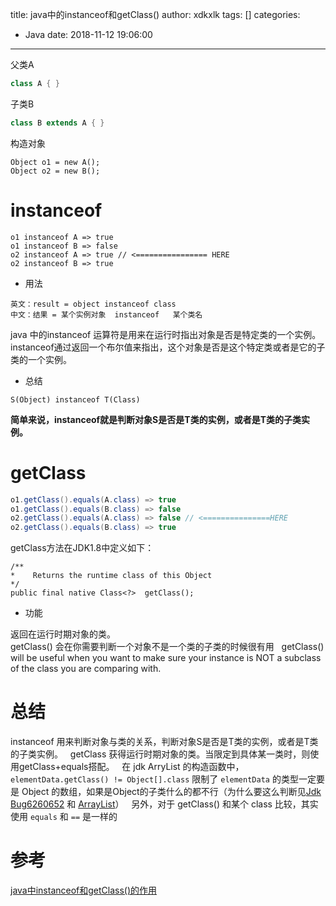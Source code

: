 title: java中的instanceof和getClass()
author: xdkxlk
tags: []
categories:
  - Java
date: 2018-11-12 19:06:00
---
父类A
```java
class A { }
```
子类B
```java
class B extends A { }
```
构造对象
```
Object o1 = new A(); 
Object o2 = new B(); 
```
# instanceof
```
o1 instanceof A => true  
o1 instanceof B => false  
o2 instanceof A => true // <================ HERE  
o2 instanceof B => true 
``` 
- 用法

```
英文：result = object instanceof class
中文：结果 = 某个实例对象  instanceof   某个类名
```
java 中的instanceof 运算符是用来在运行时指出对象是否是特定类的一个实例。instanceof通过返回一个布尔值来指出，这个对象是否是这个特定类或者是它的子类的一个实例。
- 总结

```
S(Object) instanceof T(Class)
```
**简单来说，instanceof就是判断对象S是否是T类的实例，或者是T类的子类实例。**
# getClass
```java
o1.getClass().equals(A.class) => true 
o1.getClass().equals(B.class) => false 
o2.getClass().equals(A.class) => false // <===============HERE 
o2.getClass().equals(B.class) => true
```
getClass方法在JDK1.8中定义如下：
```
/**
*    Returns the runtime class of this Object
*/
public final native Class<?>  getClass();
```
- 功能

返回在运行时期对象的类。  
getClass() 会在你需要判断一个对象不是一个类的子类的时候很有用  
getClass() will be useful when you want to make sure your instance is NOT a subclass of the class you are comparing with.  
# 总结
instanceof 用来判断对象与类的关系，判断对象S是否是T类的实例，或者是T类的子类实例。  
getClass 获得运行时期对象的类。当限定到具体某一类时，则使用getClass+equals搭配。  
在 jdk ArryList 的构造函数中，`elementData.getClass() != Object[].class` 限制了 `elementData` 的类型一定要是 Object 的数组，如果是Object的子类什么的都不行（为什么要这么判断见[Jdk Bug6260652](http://xdkxlk.github.io/2018/11/12/Jdk-Bug6260652) 和 [ArrayList](/2018/11/10/ArrayList/#ArrayList-Collection-lt-extends-E-gt-c)）  
另外，对于 getClass() 和某个 class 比较，其实使用 `equals` 和 `==` 是一样的
# 参考
[java中instanceof和getClass()的作用](https://www.cnblogs.com/aoguren/p/4822380.html)